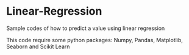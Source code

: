 # Linear-Regression
Sample codes of how to predict a value using linear regression

This code require some python packages: Numpy, Pandas, Matplotlib, Seaborn and Scikit Learn
